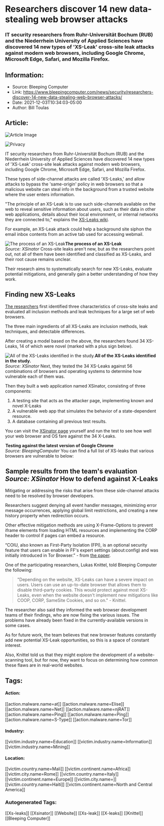 # Researchers discover 14 new data-stealing web browser attacks
### IT security researchers from Ruhr-Universität Bochum (RUB) and the Niederrhein University of Applied Sciences have discovered 14 new types of 'XS-Leak' cross-site leak attacks against modern web browsers, including Google Chrome, Microsoft Edge, Safari, and Mozilla Firefox.

## Information:
+ Source: Bleeping Computer
+ Link: https://www.bleepingcomputer.com/news/security/researchers-discover-14-new-data-stealing-web-browser-attacks/
+ Date: 2021-12-03T10:34:03-05:00
+ Author: Bill Toulas


## Article:
![Article Image](https://www.bleepstatic.com/content/hl-images/2021/12/03/privacy-eye.jpg)

![Privacy](https://www.bleepstatic.com/content/hl-images/2021/12/03/privacy-eye.jpg)


IT security researchers from Ruhr-Universität Bochum (RUB) and the Niederrhein University of Applied Sciences have discovered 14 new types of 'XS-Leak' cross-site leak attacks against modern web browsers, including Google Chrome, Microsoft Edge, Safari, and Mozilla Firefox.


These types of side-channel attacks are called 'XS-Leaks,' and allow attacks to bypass the 'same-origin' policy in web browsers so that a malicious website can steal info in the background from a trusted website where the user enters information.


"The principle of an XS-Leak is to use such side-channels available on the web to reveal sensitive information about users, such as their data in other web applications, details about their local environment, or internal networks they are connected to," explains the [XS-Leaks wiki](https://xsleaks.dev/).


For example, an XS-Leak attack could help a background site siphon the email inbox contents from an active tab used for accessing webmail.



![The process of an XS-Leak](https://www.bleepstatic.com/images/news/u/1220909/Diagrams/attack(1).jpg)**The process of an XS-Leak**  
*Source: XSinator*
Cross-site leaks aren't new, but as the researchers point out, not all of them have been identified and classified as XS-Leaks, and their root cause remains unclear.


Their research aims to systematically search for new XS-Leaks, evaluate potential mitigations, and generally gain a better understanding of how they work.


Finding new XS-Leaks
--------------------


[The researchers](https://news.rub.de/english/press-releases/2021-12-02-it-security-14-new-attacks-web-browsers-detected) first identified three characteristics of cross-site leaks and evaluated all inclusion methods and leak techniques for a large set of web browsers.


The three main ingredients of all XS-Leaks are inclusion methods, leak techniques, and detectable differences.


After creating a model based on the above, the researchers found 34 XS-Leaks, 14 of which were novel (marked with a plus sign below).



![All of the XS-Leaks identified in the study.](https://www.bleepstatic.com/images/news/u/1220909/Tables/new_attacks_table.jpg)**All of the XS-Leaks identified in the study.**  
*Source: XSinator*
Next, they tested the 34 XS-Leaks against 56 combinations of browsers and operating systems to determine how vulnerable each of them was.


Then they built a web application named XSinator, consisting of three components:


1. A testing site that acts as the attacker page, implementing known and novel X-Leaks
2. A vulnerable web app that simulates the behavior of a state-dependent resource.
3. A database containing all previous test results.

You can visit the [XSinator page](https://xsinator.com/) yourself and run the test to see how well your web browser and OS fare against the 34 X-Leaks.



![Testing against the latest version of Google Chrome](data:image/gif;base64,R0lGODlhAQABAAAAACH5BAEKAAEALAAAAAABAAEAAAICTAEAOw==)**Testing against the latest version of Google Chrome**  
*Source: BleepingComputer*
You can find a full list of XS-leaks that various browsers are vulnerable to below:



![Sample results from the team's evaluation](data:image/gif;base64,R0lGODlhAQABAAAAACH5BAEKAAEALAAAAAABAAEAAAICTAEAOw==)**Sample results from the team's evaluation**  
*Source: XSinator*
How to defend against X-Leaks
-----------------------------


Mitigating or addressing the risks that arise from these side-channel attacks need to be resolved by browser developers.


Researchers suggest denying all event handler messages, minimizing error message occurrences, applying global limit restrictions, and creating a new history property when redirection occurs.


Other effective mitigation methods are using X-Frame-Options to prevent iframe elements from loading HTML resources and implementing the CORP header to control if pages can embed a resource.


“COIU, also known as First-Party Isolation (FPI), is an optional security feature that users can enable in FF's expert settings (about:config) and was initially introduced in Tor Browser.” - from [the paper](https://xsinator.com/paper.pdf).


One of the participating researchers, Lukas Knittel, told Bleeping Computer the following:



> 
> "Depending on the website, XS-Leaks can have a severe impact on users. Users can use an up-to-date browser that allows them to disable third-party cookies. This would protect against most XS-Leaks, even when the website doesn't implement new mitigations like COOP, CORP, SameSite Cookies, and so on." - Knittel.
> 
> 
> 


The researcher also said they informed the web browser development teams of their findings, who are now fixing the various issues. The problems have already been fixed in the currently-available versions in some cases.


As for future work, the team believes that new browser features constantly add new potential XS-Leak opportunities, so this is a space of constant interest.


Also, Knittel told us that they might explore the development of a website-scanning tool, but for now, they want to focus on determining how common these flaws are in real-world websites.





## Tags:

#### Action:
[[action.malware.name=at]] [[action.malware.name=Elise]] [[action.malware.name=Net]] [[action.malware.name=njRAT]] [[action.malware.name=Ping]] [[action.malware.name=Ping]] [[action.malware.name=S-Type]] [[action.malware.name=Tor]]

#### Industry:
[[victim.industry.name=Education]] [[victim.industry.name=Information]] [[victim.industry.name=Mining]]

#### Location:
[[victim.country.name=Mali]] [[victim.continent.name=Africa]] [[victim.city.name=Rome]] [[victim.country.name=Italy]] [[victim.continent.name=Europe]] [[victim.city.name=]] [[victim.country.name=Haiti]] [[victim.continent.name=North and Central America]]

### Autogenerated Tags:
[[Xs-leaks]] [[Xsinator]] [[Website]] [[Xs-leak]] [[X-leaks]] [[Knittel]] [[Bleeping Computer]]

